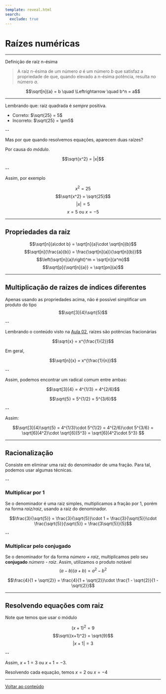 ```yaml
---
template: reveal.html
search:
  exclude: true
---
```

# Raízes numéricas

---

Definição de raíz n-ésima

> A raíz n-ésima de um número $a$ é um número $b$ que satisfaz a propriedade de que, quando elevado a n-ésima potência, resulta no número $a$.

$$\sqrt[n]{a} = b \quad \Leftrightarrow \quad b^n = a$$

---

Lembrando que: raiz quadrada é _sempre_ positiva. 

- Correto: $\sqrt{25} = 5$
- Incorreto: $\sqrt{25} = \pm5$

--

Mas por que quando resolvemos equações, aparecem duas raízes?

Por causa do _módulo_. 

$$\sqrt{x^2} = |x|$$

--

Assim, por exemplo

$$x^2 = 25$$
$$\sqrt{x^2} = \sqrt{25}$$
$$|x| = 5$$
$$x = 5 \text{ ou } x = -5$$

---

## Propriedades da raiz

$$\sqrt[n]{a\cdot b} = \sqrt[n]{a}\cdot \sqrt[n]{b}$$
$$\sqrt[n]{\frac{a}{b}} = \frac{\sqrt[n]{a}}{\sqrt[n]{b}}$$
$$\left(\sqrt[n]{a}\right)^m = \sqrt[n]{a^m}$$
$$\sqrt[p]{\sqrt[n]{a}} = \sqrt[pn]{a}$$

---

## Multiplicação de raízes de índices diferentes

Apenas usando as propriedades acima, não é possível simplificar um produto do tipo 
$$\sqrt[3]{4}\sqrt{5}$$

--

Lembrando o conteúdo visto na [Aula 02](./02-algebra/aula02), raízes são potências fracionárias

$$\sqrt{x} = x^{\frac{1}{2}}$$

Em geral, 

$$\sqrt[n]{x} = x^{\frac{1}{n}}$$

--

Assim, podemos encontrar um radical comum entre ambas:

$$\sqrt[3]{4} = 4^{1/3} = 4^{2/6}$$

$$\sqrt{5} = 5^{1/2} = 5^{3/6}$$

--

Assim:

$$\sqrt[3]{4}\sqrt{5} =  4^{1/3}\cdot 5^{1/2} = 4^{2/6}\cdot 5^{3/6} = \sqrt[6]{4^2}\cdot \sqrt[6]{5^3} = \sqrt[6]{4^2\cdot 5^3} $$

---

## Racionalização

Consiste em eliminar uma raiz do denominador de uma fração. Para tal, podemos usar algumas técnicas.

--

### Multiplicar por 1

Se o denominador é uma raiz simples, multiplicamos a fração por 1, porém na forma _raiz/raiz_, usando a raiz do denominador.

$$\frac{3}{\sqrt{5}} = \frac{3}{\sqrt{5}}\cdot 1 = \frac{3}{\sqrt{5}}\cdot \frac{\sqrt{5}}{\sqrt{5}} = \frac{3\sqrt{5}}{5}$$

--

### Multiplicar pelo conjugado 

Se o denominador for da forma _número + raiz_, multiplicamos pelo seu **conjugado** _número - raiz_. Assim, utilizamos o produto notável 
$$(a-b)(a+b) = a^2 - b^2$$

$$\frac{4}{1 + \sqrt{2}} = \frac{4}{1 + \sqrt{2}}\cdot \frac{1 - \sqrt{2}}{1 - \sqrt{2}}$$

---

## Resolvendo equações com raiz

Note que temos que usar o módulo

$$(x+1)^2 = 9$$
$$\sqrt{(x+1)^2} = \sqrt{9}$$
$$|x+1| = 3$$

--

Assim, $x+1 = 3$ ou $x+1 = -3$. 

Resolvendo cada equação, temos $x= 2$ ou $x = -4$

---

[Voltar ao conteúdo](./02-algebra/aula04)